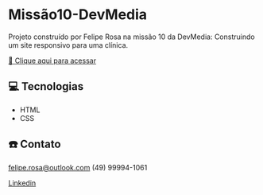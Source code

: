 # Missão10-DevMedia

Projeto construído por Felipe Rosa na missão 10 da DevMedia: Construindo um site responsivo para uma clínica.

[🔗 Clique aqui para acessar]()

## 💻 Tecnologias 

- HTML
- CSS

## ☎️ Contato

felipe.rosa@outlook.com
(49) 99994-1061

[Linkedin](https://www.linkedin.com/in/ifeliperosa/)